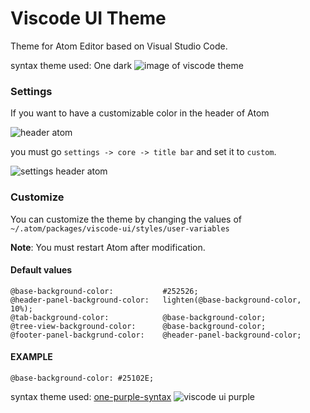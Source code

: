 # Viscode UI Theme

Theme for Atom Editor based on Visual Studio Code.

syntax theme used: One dark
![image of viscode theme](https://raw.githubusercontent.com/DiDream/viscode-ui/master/assets/img/viscode.png)

### Settings
If you want to have a customizable color in the header of Atom

![header atom](https://raw.githubusercontent.com/DiDream/viscode-ui/master/assets/img/header-atom.png)

you must go `settings -> core -> title bar` and set it to `custom`.

![settings header atom](https://raw.githubusercontent.com/DiDream/viscode-ui/master/assets/img/settings.png)

### Customize
You can customize the theme by changing the values of `~/.atom/packages/viscode-ui/styles/user-variables`

**Note**: You must restart Atom after modification.

#### Default values
```less
@base-background-color:           #252526;
@header-panel-background-color:   lighten(@base-background-color, 10%);
@tab-background-color:            @base-background-color;
@tree-view-background-color:      @base-background-color;
@footer-panel-backgrund-color:    @header-panel-background-color;
```

#### EXAMPLE

```less
@base-background-color: #25102E;
```

syntax theme used: [one-purple-syntax](https://atom.io/themes/one-purple-syntax)
![viscode ui purple](https://raw.githubusercontent.com/DiDream/viscode-ui/master/assets/img/viscode-purple.png)
